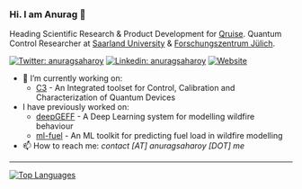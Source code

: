 ### Hi. I am Anurag 👋

Heading Scientific Research & Product Development for [Qruise](https://www.qruise.eu). Quantum Control Researcher at [Saarland University](https://www.uni-saarland.de/en/home.html) & [Forschungszentrum Jülich](https://www.fz-juelich.de/pgi/EN/Forschung/Euro-Quantencomputer/_node.html).

[![Twitter: anuragsaharoy](https://img.shields.io/twitter/follow/anuragsaharoy?style=social)](https://twitter.com/anuragsaharoy)
[![Linkedin: anuragsaharoy](https://img.shields.io/badge/-anuragsaharoy-blue?style=flat-square&logo=Linkedin&logoColor=white&link=https://www.linkedin.com/in/anuragsaharoy/)](https://www.linkedin.com/in/anuragsaharoy/)
[![Website](https://img.shields.io/badge/Website-www.anuragsaharoy.me-informational?style=flat-square)](https://www.anuragsaharoy.me)


- 🔭 I’m currently working on:
  - [C3](https://www.github.com/q-optimize/c3) - An Integrated toolset for Control, Calibration and Characterization of Quantum Devices
- I have previously worked on:
  - [deepGEFF](https://github.com/esowc/wildfire-forecasting) - A Deep Learning system for modelling wildfire behaviour
  - [ml-fuel](http://github.com/wikilimo/ml-fuel) - An ML toolkit for predicting fuel load in wildfire modelling
- 📫 How to reach me: *contact [AT] anuragsaharoy [DOT] me*

---
[![Top Languages](https://github-readme-stats.vercel.app/api/top-langs/?username=lazyoracle&theme=dark&count_private=true&hide=jupyter%20notebook)](https://github.com/lazyoracle)

<!--
**lazyoracle/lazyoracle** is a ✨ _special_ ✨ repository because its `README.md` (this file) appears on your GitHub profile.

Here are some ideas to get you started:

- 🔭 I’m currently working on ...
- 🌱 I’m currently learning ...
- 👯 I’m looking to collaborate on ...
- 🤔 I’m looking for help with ...
- 💬 Ask me about ...
- 📫 How to reach me: ...
- 😄 Pronouns: ...
- ⚡ Fun fact: ...
-->
